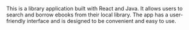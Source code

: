 This is a library application built with React and Java. It allows users to search and borrow ebooks from their local library. The app has a user-friendly interface and is designed to be convenient and easy to use. 
